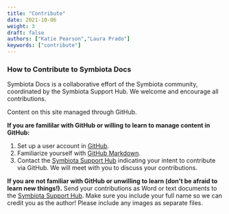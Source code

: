 ```yaml
---
title: "Contribute"
date: 2021-10-06
weight: 3
draft: false
authors: ["Katie Pearson","Laura Prado"]
keywords: ["contribute"]
---
```


### How to Contribute to Symbiota Docs

Symbiota Docs is a collaborative effort of the Symbiota community, coordinated by the Symbiota Support Hub. We welcome and encourage all contributions.

Content on this site managed through GitHub.

**If you are famililar with GitHub or willing to learn to manage content in GitHub:**
1. Set up a user account in [GitHub](https://github.com/signup?ref_cta=Sign+up&ref_loc=header+logged+out&ref_page=%2F&source=header-home).
2. Familiarize yourself with [GitHub Markdown](https://guides.github.com/features/mastering-markdown/).
2. Contact the [Symbiota Support Hub](mailto:symbiota@asu.edu) indicating your intent to contribute via GitHub. We will meet with you to discuss your contributions.

**If you are not familiar with GitHub or unwilling to learn (don't be afraid to learn new things!).**
Send your contributions as Word or text documents to the [Symbiota Support Hub](mailto:symbiota@asu.edu). Make sure you include your full name so we can credit you as the author! Please include any images as separate files.
